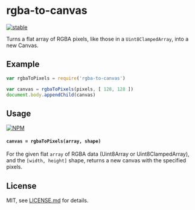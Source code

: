 # rgba-to-canvas

[![stable](http://badges.github.io/stability-badges/dist/stable.svg)](http://github.com/badges/stability-badges)

Turns a flat array of RGBA pixels, like those in a `Uint8ClampedArray`, into a new Canvas.

## Example

```js
var rgbaToPixels = require('rgba-to-canvas')

var canvas = rgbaToPixels(pixels, [ 128, 128 ])
document.body.appendChild(canvas)
```

## Usage

[![NPM](https://nodei.co/npm/rgba-to-canvas.png)](https://www.npmjs.com/package/rgba-to-canvas)

#### `canvas = rgbaToPixels(array, shape)`

For the given flat `array` of RGBA data (Uint8Array or Uint8ClampedArray), and the `[width, height]` shape, returns a new canvas with the specified pixels.

## License

MIT, see [LICENSE.md](http://github.com/Jam3/rgba-to-canvas/blob/master/LICENSE.md) for details.
